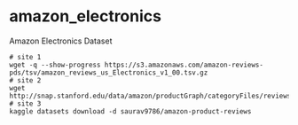 # amazon_electronics
Amazon Electronics Dataset

```
# site 1
wget -q --show-progress https://s3.amazonaws.com/amazon-reviews-pds/tsv/amazon_reviews_us_Electronics_v1_00.tsv.gz
# site 2
wget http://snap.stanford.edu/data/amazon/productGraph/categoryFiles/reviews_Electronics_5.json.gz
# site 3
kaggle datasets download -d saurav9786/amazon-product-reviews
```
